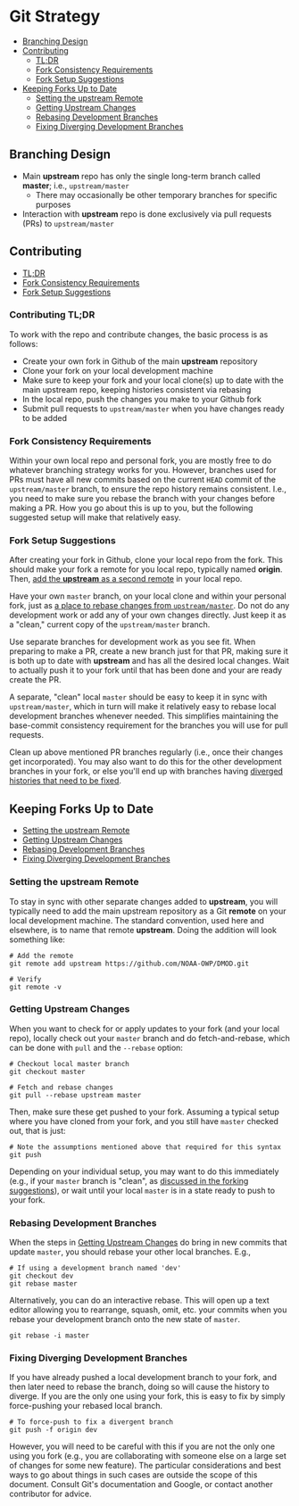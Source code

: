 # Git Strategy

- [Branching Design](#branching-design)
- [Contributing](#contributing)
    - [TL;DR](#contributing-tldr)
    - [Fork Consistency Requirements](#fork-consistency-requirements)
    - [Fork Setup Suggestions](#fork-setup-suggestions)
- [Keeping Forks Up to Date](#keeping-forks-up-to-date)
    - [Setting the upstream Remote](#setting-the-upstream-remote)
    - [Getting Upstream Changes](#getting-upstream-changes)
    - [Rebasing Development Branches](#rebasing-development-branches)
    - [Fixing Diverging Development Branches](#fixing-diverging-development-branches)

## Branching Design

- Main **upstream** repo has only the single long-term branch called **master**; i.e., `upstream/master` 
    - There may occasionally be other temporary branches for specific purposes
- Interaction with **upstream** repo is done exclusively via pull requests (PRs) to `upstream/master`

## Contributing

- [TL;DR](#contributing-tldr)
- [Fork Consistency Requirements](#fork-consistency-requirements)
- [Fork Setup Suggestions](#fork-setup-suggestions)

### Contributing TL;DR

To work with the repo and contribute changes, the basic process is as follows:

- Create your own fork in Github of the main **upstream** repository
- Clone your fork on your local development machine
- Make sure to keep your fork and your local clone(s) up to date with the main upstream repo, keeping histories consistent via rebasing
- In the local repo, push the changes you make to your Github fork
- Submit pull requests to `upstream/master` when you have changes ready to be added

### Fork Consistency Requirements

Within your own local repo and personal fork, you are mostly free to do whatever branching strategy works for you.  However, branches used for PRs must have all new commits based on the current `HEAD` commit of the `upstream/master` branch, to ensure the repo history remains consistent.  I.e., you need to make sure you rebase the branch with your changes before making a PR.  How you go about this is up to you, but the following suggested setup will make that relatively easy.

### Fork Setup Suggestions

After creating your fork in Github, clone your local repo from the fork.  This should make your fork a remote for you local repo, typically named **origin**.  Then,  [add the **upstream** as a second remote](#setting-the-upstream-remote) in your local repo.

Have your own `master` branch, on your local clone and within your personal fork, just as [a place to rebase changes from `upstream/master`](#getting-upstream-changes).  Do not do any development work or add any of your own changes directly.  Just keep it as a "clean," current copy of the `upstream/master` branch.  

Use separate branches for development work as you see fit.  When preparing to make a PR, create a new branch just for that PR, making sure it is both up to date with **upstream** and has all the desired local changes.  Wait to actually push it to your fork until that has been done and your are ready create the PR.

A separate, "clean" local `master` should be easy to keep it in sync with `upstream/master`, which in turn will make it relatively easy to rebase local development branches whenever needed.  This simplifies maintaining the base-commit consistency requirement for the branches you will use for pull requests.

Clean up above mentioned PR branches regularly (i.e., once their changes get incorporated).  You may also want to do this for the other development branches in your fork, or else you'll end up with branches having [diverged histories that need to be fixed](#fixing-diverging-development-branches).

## Keeping Forks Up to Date

- [Setting the upstream Remote](#setting-the-upstream-remote)
- [Getting Upstream Changes](#getting-upstream-changes)
- [Rebasing Development Branches](#rebasing-development-branches)
- [Fixing Diverging Development Branches](#fixing-diverging-development-branches)

### Setting the **upstream** Remote

To stay in sync with other separate changes added to **upstream**, you will typically need to add the main upstream repository as a Git **remote** on your local development machine.  The standard convention, used here and elsewhere, is to name that remote **upstream**.  Doing the addition will look something like:

    # Add the remote 
    git remote add upstream https://github.com/NOAA-OWP/DMOD.git
    
    # Verify
    git remote -v

### Getting Upstream Changes

When you want to check for or apply updates to your fork (and your local repo), locally check out your `master` branch and do fetch-and-rebase, which can be done with `pull` and the `--rebase` option:

    # Checkout local master branch 
    git checkout master
    
    # Fetch and rebase changes
    git pull --rebase upstream master
    
Then, make sure these get pushed to your fork. Assuming a typical setup where you have cloned from your fork, and you still have `master` checked out, that is just:

    # Note the assumptions mentioned above that required for this syntax
    git push

Depending on your individual setup, you may want to do this immediately (e.g., if your `master` branch is "clean", as [discussed in the forking suggestions](#fork-setup-suggestions)), or wait until your local `master` is in a state ready to push to your fork. 

### Rebasing Development Branches    
    
When the steps in [Getting Upstream Changes](#getting-upstream-changes) do bring in new commits that update `master`, you should rebase your other local branches. E.g., 

    # If using a development branch named 'dev'
    git checkout dev
    git rebase master
    
Alternatively, you can do an interactive rebase.  This will open up a text editor allowing you to rearrange, squash, omit, etc. your commits when you rebase your development branch onto the new state of `master`. 

    git rebase -i master
    
### Fixing Diverging Development Branches

If you have already pushed a local development branch to your fork, and then later need to rebase the branch, doing so will cause the history to diverge.  If you are the only one using your fork, this is easy to fix by simply force-pushing your rebased local branch.

    # To force-push to fix a divergent branch
    git push -f origin dev
    
However, you will need to be careful with this if you are not the only one using you fork (e.g., you are collaborating with someone else on a large set of changes for some new feature).  The particular considerations and best ways to go about things in such cases are outside the scope of this document.  Consult Git's documentation and Google, or contact another contributor for advice.

     